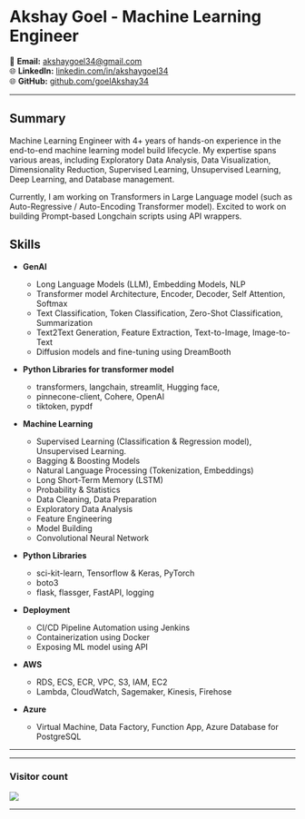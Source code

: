 # Akshay Goel - Machine Learning Engineer

📧 **Email:** akshaygoel34@gmail.com  
🌐 **LinkedIn:** [linkedin.com/in/akshaygoel34](https://www.linkedin.com/in/akshaygoel34)  
🌐 **GitHub:** [github.com/goelAkshay34](https://github.com/goelAkshay34)

---

## Summary

Machine Learning Engineer with 4+ years of hands-on experience in the end-to-end machine learning model build lifecycle. My expertise spans various areas, including Exploratory Data Analysis, Data Visualization, Dimensionality Reduction, Supervised Learning, Unsupervised Learning, Deep Learning, and Database management.

Currently, I am working on Transformers in Large Language model (such as Auto-Regressive / Auto-Encoding Transformer model). Excited to work on building Prompt-based Longchain scripts using API wrappers.

## Skills
- **GenAI**
  - Long Language Models (LLM), Embedding Models, NLP
  - Transformer model Architecture, Encoder, Decoder, Self Attention, Softmax
  - Text Classification, Token Classification, Zero-Shot Classification, Summarization
  - Text2Text Generation, Feature Extraction, Text-to-Image, Image-to-Text
  - Diffusion models and fine-tuning using DreamBooth

- **Python Libraries for transformer model**
  - transformers, langchain, streamlit, Hugging face,
  - pinnecone-client, Cohere, OpenAI
  - tiktoken, pypdf

- **Machine Learning**
  - Supervised Learning (Classification & Regression model), Unsupervised Learning.
  - Bagging & Boosting Models
  - Natural Language Processing (Tokenization, Embeddings)
  - Long Short-Term Memory (LSTM)
  - Probability & Statistics
  - Data Cleaning, Data Preparation
  - Exploratory Data Analysis
  - Feature Engineering
  - Model Building
  - Convolutional Neural Network

- **Python Libraries**
  - sci-kit-learn, Tensorflow & Keras, PyTorch
  - boto3
  - flask, flassger, FastAPI, logging

- **Deployment**
  - CI/CD Pipeline Automation using Jenkins
  - Containerization using Docker
  - Exposing ML model using API

- **AWS**
  - RDS, ECS, ECR, VPC, S3, IAM, EC2
  -  Lambda, CloudWatch, Sagemaker, Kinesis, Firehose
  
- **Azure**
  - Virtual Machine, Data Factory, Function App, Azure Database for PostgreSQL

---
<hr>
<h3> Visitor count </h3>
<p align="left">
  <img src="https://profile-counter.glitch.me/akshaygoel34/count.svg" />
</p>
<hr>
